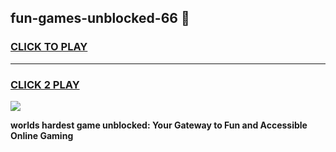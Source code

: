 
## fun-games-unblocked-66 👋
<h3>
<a href="https://premium.freeplayer.one?title=fun-games-unblocked-66&ref=14F">CLICK TO PLAY</a></h3>
<hr>

<h3>
<a href="https://premium.freeplayer.one?title=fun-games-unblocked-66&ref=14F">CLICK 2 PLAY</a>
  
</h3>

<a href="https://premium.freeplayer.one?title=fun-games-unblocked-66&ref=12F/"><img src="https://clearcache.store/games.png"></a>


**worlds hardest game unblocked: Your Gateway to Fun and Accessible Online Gaming**
